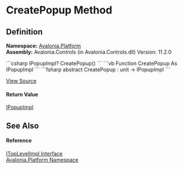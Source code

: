 # CreatePopup Method




## Definition
**Namespace:** <a href="N_Avalonia_Platform">Avalonia.Platform</a>  
**Assembly:** Avalonia.Controls (in Avalonia.Controls.dll) Version: 11.2.0

<Tabs groupId="api-code-preview">
<TabItem value="csharp" label="C#">
```csharp
IPopupImpl? CreatePopup()
```
</TabItem>
<TabItem value="vb" label="VB">
```vb
Function CreatePopup As IPopupImpl
```
</TabItem>
<TabItem value="fsharp" label="F#">
```fsharp
abstract CreatePopup : unit -> IPopupImpl 
```
</TabItem>
</Tabs>



<a href="https://github.com/AvaloniaUI/Avalonia/tree/master/src/Avalonia.Controls/Platform/ITopLevelImpl.cs" title="View the source code">View Source</a>



#### Return Value
<a href="T_Avalonia_Platform_IPopupImpl">IPopupImpl</a>

## See Also


#### Reference
<a href="T_Avalonia_Platform_ITopLevelImpl">ITopLevelImpl Interface</a>  
<a href="N_Avalonia_Platform">Avalonia.Platform Namespace</a>  
